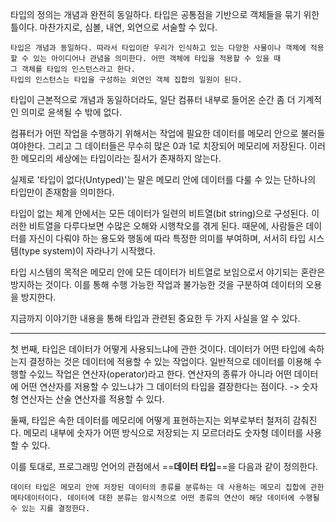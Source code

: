 타입의 정의는 개념과 완전히 동일하다.
타입은 공통점을 기반으로 객체들을 묶기 위한 틀이다.
마찬가지로, 심볼, 내연, 외연으로 서술할 수 있다.
```
타입은 개념과 동일하다. 따라서 타입이란 우리가 인식하고 있는 다양한 사물이나 객체에 적용할 수 있는 아이디어나 관념을 의미한다. 어떤 객체에 타입을 적용할 수 있을 때 
그 객체를 타입의 인스턴스라고 한다.
타입의 인스턴스는 타입을 구성하는 외연인 객체 집합의 일원이 된다.
```

타입이 근본적으로 개념과 동일하더라도, 일단 컴퓨터 내부로 들어온 순간 좀 더 기계적인 의미로 윤색될 수 밖에 없다.

컴퓨터가 어떤 작업을 수행하기 위해서는 작업에 필요한 데이터를 메모리 안으로 불러들여야한다. 그리고 그 데이터들은 무수히 많은 0과 1로 치장되어 메모리에 저장된다.
이러한 메모리의 세상에는 타입이라는 질서가 존재하지 않는다.

실제로 '타입이 없다(Untyped)'는 말은 메모리 안에 데이터를 다룰 수 있는 단하나의 타입만이 존재함을 의미한다.

타입이 없는 체계 안에서는 모든 데이터가 일련의 비트열(bit string)으로 구성된다.
이러한 비트열을 다루다보면 수많은 오해와 시행착오를 겪게 된다.
때문에, 사람들은 데이터를 자신이 다뤄야 하는 용도와 행동에 따라 특정한 의미를 부여하며,
서서히 타입 시스템(type system)이 자라나기 시작했다.

타입 시스템의 목적은 메모리 안에 모든 데이터가 비트열로 보임으로서 야기되는 혼란은 방지하는 것이다. 이를 통해 수행 가능한 작업과 불가능한 것을 구분하여 데이터의 오용을 방지한다.

지금까지 이야기한 내용을 통해 타입과 관련된 중요한 두 가지 사실을 알 수 있다.

---
첫 번째, 타입은 데이터가 어떻게 사용되느냐에 관한 것이다.
데이터가 어떤 타입에 속하는지 결정하는 것은 데이터에 적용할 수 있는 작업이다. 일반적으로 데이터를 이용해 수행할 수있느 작업은 연산자(operator)라고 한다. 연산자의 종류가 아니라 어떤 데이터에 어떤 연산자를 저용할 수 있느냐가 그 데이터의 타입을 결장한다는 점이다.
-> 숫자형 연산자는 산술 연산자를 적용할 수 있다. 

둘째, 타입은 속한 데이터를 메모리에 어떻게 표현하는지는 외부로부터 철저히 감춰진다. 메모리 내부에 숫자가 어떤 방식으로 저장되는 지 모르더라도 숫자형 데이터를 사용할 수 있다.

이를 토대로, 프로그래밍 언어의 관점에서 ==**데이터 타입**==을 다음과 같이 정의한다.
```
데이터 타입은 메모리 안에 저장된 데이터의 종류를 분류하는 데 사용하는 메모리 집합에 관한 메타데이터이다. 데이터에 대한 분류는 암시적으로 어떤 종류의 연산이 해당 데이터에 수행될 수 있는 지를 결정한다.
```